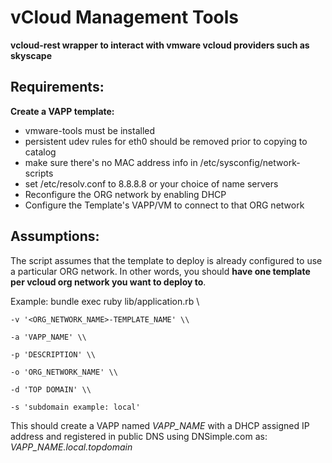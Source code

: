 vCloud Management Tools
=======================

**vcloud-rest wrapper to interact with vmware vcloud providers such as skyscape**

Requirements:
--------------------------------------------

**Create a VAPP template:**

* vmware-tools must be installed
* persistent udev rules for eth0 should be removed prior to copying to catalog
* make sure there's no MAC address info in /etc/sysconfig/network-scripts
* set /etc/resolv.conf to 8.8.8.8 or your choice of name servers
* Reconfigure the ORG network by enabling DHCP
* Configure the Template's VAPP/VM to connect to that ORG network

Assumptions:
-------------------------------------------
The script assumes that the template to deploy is already configured to use a particular ORG network.
In other words, you should **have one template per vcloud org network you want to deploy to**.

Example:
    bundle exec ruby lib/application.rb \\

    -v '<ORG_NETWORK_NAME>-TEMPLATE_NAME' \\

    -a 'VAPP_NAME' \\

    -p 'DESCRIPTION' \\

    -o 'ORG_NETWORK_NAME' \\

    -d 'TOP DOMAIN' \\

    -s 'subdomain example: local'

This should create a VAPP named *VAPP_NAME* with a DHCP assigned IP address and
registered in public DNS using DNSimple.com as: *VAPP_NAME.local.topdomain*
